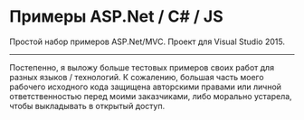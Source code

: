 # Примеры ASP.Net / C# / JS

Простой набор примеров ASP.Net/MVC. Проект для Visual Studio 2015.

---

Постепенно, я выложу больше тестовых примеров своих работ для разных языков / технологий. К сожалению, большая часть моего рабочего исходного кода защищена авторскими правами или личной ответственностью перед моими заказчиками, либо морально устарела, чтобы выкладывать в открытый доступ.
